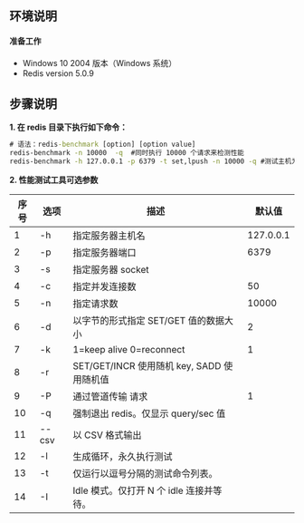 ## **环境说明**

#### 准备工作

- Windows 10 2004 版本（Windows 系统）
- Redis version 5.0.9

## **步骤说明**

**1. 在 redis 目录下执行如下命令：**

```cmd
# 语法：redis-benchmark [option] [option value]
redis-benchmark -n 10000  -q  #同时执行 10000 个请求来检测性能
redis-benchmark -h 127.0.0.1 -p 6379 -t set,lpush -n 10000 -q #测试主机为 127.0.0.1，端口号为 6379，执行的命令为 set,lpush，请求数为 10000，通过 -q 参数让结果只显示每秒执行的请求数
```

**2. 性能测试工具可选参数**

| 序号 | 选项  | 描述                                       | 默认值    |
| ---- | ----- | ------------------------------------------ | --------- |
| 1    | -h    | 指定服务器主机名                           | 127.0.0.1 |
| 2    | -p    | 指定服务器端口                             | 6379      |
| 3    | -s    | 指定服务器 socket                          |           |
| 4    | -c    | 指定并发连接数                             | 50        |
| 5    | -n    | 指定请求数                                 | 10000     |
| 6    | -d    | 以字节的形式指定 SET/GET 值的数据大小      | 2         |
| 7    | -k    | 1=keep alive 0=reconnect                   | 1         |
| 8    | -r    | SET/GET/INCR 使用随机 key, SADD 使用随机值 |           |
| 9    | -P    | 通过管道传输 <numreq> 请求                 | 1         |
| 10   | -q    | 强制退出 redis。仅显示 query/sec 值        |           |
| 11   | --csv | 以 CSV 格式输出                            |           |
| 12   | -l    | 生成循环，永久执行测试                     |           |
| 13   | -t    | 仅运行以逗号分隔的测试命令列表。           |           |
| 14   | -I    | Idle 模式。仅打开 N 个 idle 连接并等待。   |           |
